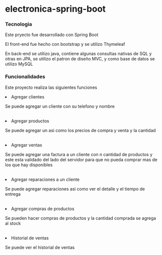 # electronica-spring-boot

<h3>Tecnologia</h3>

<p>Este pryecto fue desarrollado con Spring Boot<p>

<p>El front-end fue hecho con bootstrap y se utilizo Thymeleaf</p>

<p>En back-end se utilizo java, contiene algunas consultas nativas de SQL y otras en JPA, se utilizo el patron de diseño MVC,
y como base de datos se utilizo MySQL</p>

<h3>Funcionalidades</h3>

<a>Este proyecto realiza las siguientes funciones</a>

<li>Agregar clientes</li>
<p>Se puede agregar un cliente con su telefono y nombre</p>
<br>

<li>Agregar productos</li>
<p>Se puede agregar un asi como los precios de compra y venta y la cantidad</p>
<br>

<li>Agregar ventas</li>
<p>Se puede agregar una factura a un cliente con n cantidad de productos y este esta validado del lado del servidor para que no pueda comprar mas de los que hay disponibles</p>
<br>

<li>Agregar reparaciones a un cliente</li>
<p>Se puede agregar reparaciones asi como ver el detalle y el tiempo de entrega</p>
<br>

<li>Agregar compras de productos</li>
<p>Se pueden hacer compras de productos y la cantidad comprada se agrega al stock</p>
<br>

<li>Historial de ventas</li>
<p>Se puede ver el historial de ventas</p>
<br>
